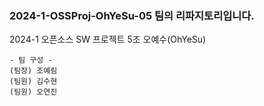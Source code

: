 ### 2024-1-OSSProj-OhYeSu-05 팀의 리파지토리입니다.
2024-1 오픈소스 SW 프로젝트 5조 오예수(OhYeSu)

    - 팀 구성 - 
    (팀장) 조예림
    (팀원) 김수현
    (팀원) 오연진

